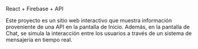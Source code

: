 React + Firebase + API

Este proyecto es un sitio web interactivo que muestra información proveniente de una API en la pantalla de Inicio. Además, en la pantalla de Chat, se simula la interacción entre los usuarios a través de un sistema de mensajería en tiempo real.
